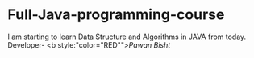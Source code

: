 # Full-Java-programming-course
I am starting to learn Data Structure and Algorithms in JAVA from today.
<Br>
Developer- <b style:"color="RED""><i>Pawan Bisht</i></b>
